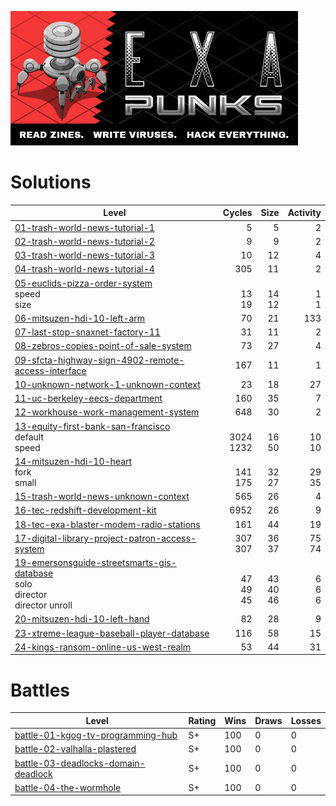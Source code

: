  ![](header.jpg)

# Solutions

| Level                                                        |                   Cycles |                     Size |              Activity |
| ------------------------------------------------------------ | -----------------------: | -----------------------: | --------------------: |
| [01-trash-world-news-tutorial-1](01-trash-world-news-tutorial-1) |                        5 |                        5 |                     2 |
| [02-trash-world-news-tutorial-2](02-trash-world-news-tutorial-2) |                        9 |                        9 |                     2 |
| [03-trash-world-news-tutorial-3](03-trash-world-news-tutorial-3) |                       10 |                       12 |                     4 |
| [04-trash-world-news-tutorial-4](04-trash-world-news-tutorial-4) |                      305 |                       11 |                     2 |
| [05-euclids-pizza-order-system](05-euclids-pizza-order-system)<br />speed<br />size |         <br />13<br />19 |         <br />14<br />12 |        <br />1<br />1 |
| [06-mitsuzen-hdi-10-left-arm](06-mitsuzen-hdi-10-left-arm)   |                       70 |                       21 |                   133 |
| [07-last-stop-snaxnet-factory-11](07-last-stop-snaxnet-factory-11) |                       31 |                       11 |                     2 |
| [08-zebros-copies-point-of-sale-system](08-zebros-copies-point-of-sale-system) |                       73 |                       27 |                     4 |
| [09-sfcta-highway-sign-4902-remote-access-interface](09-sfcta-highway-sign-4902-remote-access-interface) |                      167 |                       11 |                     1 |
| [10-unknown-network-1-unknown-context](10-unknown-network-1-unknown-context) |                       23 |                       18 |                    27 |
| [11-uc-berkeley-eecs-department](11-uc-berkeley-eecs-department) |                      160 |                       35 |                     7 |
| [12-workhouse-work-management-system](12-workhouse-work-management-system) |                      648 |                       30 |                     2 |
| [13-equity-first-bank-san-francisco](13-equity-first-bank-san-francisco)<br />default<br />speed |     <br />3024<br />1232 |         <br />16<br />50 |      <br />10<br />10 |
| [14-mitsuzen-hdi-10-heart](14-mitsuzen-hdi-10-heart)<br />fork<br />small |       <br />141<br />175 |         <br />32<br />27 |      <br />29<br />35 |
| [15-trash-world-news-unknown-context](15-trash-world-news-unknown-context) |                      565 |                       26 |                     4 |
| [16-tec-redshift-development-kit](16-tec-redshift-development-kit) |                     6952 |                       26 |                     9 |
| [18-tec-exa-blaster-modem-radio-stations](18-tec-exa-blaster-modem-radio-stations) |                      161 |                       44 |                    19 |
| [17-digital-library-project-patron-access-system](17-digital-library-project-patron-access-system) |             307<br />307 |               36<br />37 |            75<br />74 |
| [19-emersonsguide-streetsmarts-gis-database](19-emersonsguide-streetsmarts-gis-database)<br />solo<br />director<br />director unroll | <br />47<br />49<br />45 | <br />43<br />40<br />46 | <br />6<br />6<br />6 |
| [20-mitsuzen-hdi-10-left-hand](20-mitsuzen-hdi-10-left-hand) |                       82 |                       28 |                     9 |
| [23-xtreme-league-baseball-player-database](23-xtreme-league-baseball-player-database) |                      116 |                       58 |                    15 |
| [24-kings-ransom-online-us-west-realm](24-kings-ransom-online-us-west-realm) |                       53 |                       44 |                    31 |


# Battles

| Level                                                        | Rating | Wins | Draws | Losses |
| ------------------------------------------------------------ | ------ | ---- | ----- | ------ |
| [battle-01-kgog-tv-programming-hub](battle-01-kgog-tv-programming-hub) | S+     | 100  | 0     | 0      |
| [battle-02-valhalla-plastered](battle-02-valhalla-plastered) | S+     | 100  | 0     | 0      |
| [battle-03-deadlocks-domain-deadlock](battle-03-deadlocks-domain-deadlock) | S+     | 100  | 0     | 0      |
| [battle-04-the-wormhole](battle-04-the-wormhole)             | S+     | 100  | 0     | 0      |

